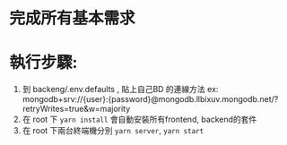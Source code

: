 # 完成所有基本需求

# 執行步驟:

1. 到 backeng/.env.defaults , 貼上自己BD 的連線方法 ex: mongodb+srv://{user}:{password}@mongodb.llbixuv.mongodb.net/?retryWrites=true&w=majority
2. 在 root 下 ```yarn install``` 會自動安裝所有frontend, backend的套件
3. 在 root 下兩台終端機分別 ```yarn server```, ```yarn start```

